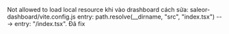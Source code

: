 Not allowed to load local resource khi vào drashboard
cách sửa: saleor-dashboard/vite.config.js entry: path.resolve(__dirname, "src", "index.tsx") ---> entry: "/index.tsx".
Đã fix
